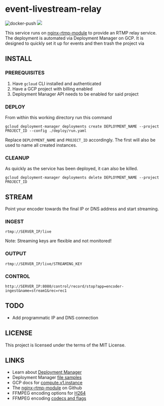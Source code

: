 # event-livestream-relay
  
![docker-push](https://github.com/frytg/event-livestream-relay/workflows/docker-push/badge.svg?branch=master) [![](https://images.microbadger.com/badges/version/frytg/event-livestream-relay.svg)](https://microbadger.com/images/frytg/event-livestream-relay "Get your own version badge on microbadger.com")  
  
This service runs on [nginx-rtmp-module](https://github.com/arut/nginx-rtmp-module/issues) to provide an RTMP relay service. The deployment is automated via Deployment Manager on GCP. It is designed to quickly set it up for events and then trash the project via


## INSTALL

### PREREQUISITES
1. Have `gcloud` CLI installed and authenticated
2. Have a GCP project with billing enabled
3. Deployment Manager API needs to be enabled for said project

### DEPLOY
From within this working directory run this command 
```shell
gcloud deployment-manager deployments create DEPLOYMENT_NAME --project PROJECT_ID --config ./deploy/run.yaml
```
Replace `DEPLOYMENT_NAME` and `PROJECT_ID` accordingly. The first will also be used to name all created instances.

### CLEANUP
As quickly as the service has been deployed, it can also be killed.
```shell
gcloud deployment-manager deployments delete DEPLOYMENT_NAME --project PROJECT_ID
```

## STREAM
Point your encoder towards the final IP or DNS address and start streaming.

### INGEST
```
rtmp://SERVER_IP/live
```
Note: Streaming keys are flexible and not monitored!

### OUTPUT
```
rtmp://SERVER_IP/live/STREAMING_KEY
```

### CONTROL
```
http://SERVER_IP:8080/control/record/stop?app=encoder-ingest&name=stream1&rec=rec1
```

## TODO

- Add programmatic IP and DNS connection


## LICENSE

This project is licensed under the terms of the MIT License.

## LINKS

- Learn about [Deployment Manager](https://cloud.google.com/deployment-manager/docs/how-to)
- Deployment Manager [file samples](https://github.com/GoogleCloudPlatform/deploymentmanager-samples/tree/master/examples/v2)
- GCP docs for [compute.v1.instance](https://cloud.google.com/compute/docs/reference/rest/v1/instances)
- The [nginx-rtmp-module](https://github.com/arut/nginx-rtmp-module) on Github
- FFMPEG encoding options for [H264](https://trac.ffmpeg.org/wiki/Encode/H.264)
- FFMPEG encoding [codecs and flags](https://www.ffmpeg.org/ffmpeg-codecs.html)